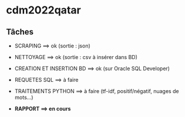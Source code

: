 # cdm2022qatar

     
## Tâches

- SCRAPING ==> ok (sortie : json)

- NETTOYAGE ==> ok (sortie : csv à insérer dans BD)

- CREATION ET INSERTION BD ==> ok (sur Oracle SQL Developer)

- REQUETES SQL ==> à faire

- TRAITEMENTS PYTHON ==> à faire (tf-idf, positif/négatif, nuages de mots...)

- **RAPPORT ==> en cours**

